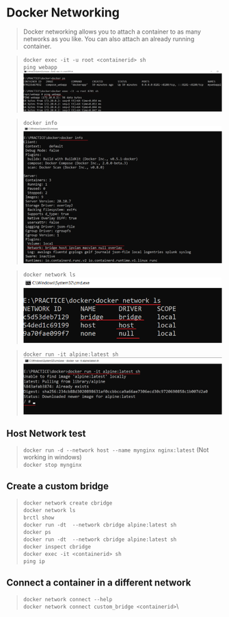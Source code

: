 # Docker Networking
> Docker networking allows you to attach a container to as many networks as you like. You can also attach an already running container.

> `docker exec -it -u root <containerid> sh`\
> `ping webapp`\
![ping-container](../screenshots/ping-container.png)

> `docker info`\
![docker_network_driver](../screenshots/docker_network_driver.png)

> `docker network ls`\
![docker_default_network_driver](../screenshots/docker_default_network_driver.png)

> `docker run -it alpine:latest sh`\
![docker_run_new_container_interactive_mode](../screenshots/docker_run_new_container_interactive_mode.png)

## Host Network test
> `docker run -d --network host --name mynginx nginx:latest` (Not working in windows)\
> `docker stop mynginx`

## Create a custom bridge
> `docker network create cbridge`\
> `docker network ls`\
> `brctl show`\
> `docker run -dt  --network cbridge alpine:latest sh`\
> `docker ps`\
> `docker run -dt  --network cbridge alpine:latest sh`\
> `docker inspect cbridge`\
> `docker exec -it <containerid> sh`\
> `ping ip`

## Connect a container in a different network
> `docker network connect --help`\
> `docker network connect custom_bridge <containerid>`\